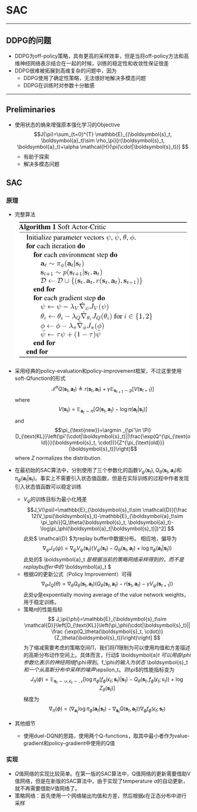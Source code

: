 # SAC
---
## DDPG的问题
+ DDPG为off-policy策略，具有更高的采样效率，但是当将off-policy方法和高维神经网络表示结合在一起的时候，训练的稳定性和收敛性保证很差
+ DDPG很难被拓展到高维复杂的问题中，因为
  + DDPG使用了确定性策略，无法很好地解决多模态问题
  + DDPG在训练时对参数十分敏感

---
## Preliminaries
+ 使用状态的熵来增强原本强化学习的Objective
  $$J(\pi)=\sum_{t=0}^{T} \mathbb{E}_{(\boldsymbol{s}_t, \boldsymbol{a}_t)\sim \rho_\pi}[r(\boldsymbol{s}_t, \boldsymbol{a}_t)+\alpha \mathcal{H}(\pi(\cdot|\boldsymbol{s}_t))] $$
  + 有助于探索
  + 解决多模态问题

## SAC
### 原理
+ 完整算法  
  ![](img/2020-12-06-17-07-00.png)
+ 采用经典的policy-evaluation和policy-improvement框架，不过这里使用soft-Qfunction的形式
  $$ \mathcal{T}^\pi Q(\boldsymbol{s}_t, \boldsymbol{a}_t)\triangleq r(\boldsymbol{s}_t, \boldsymbol{a}_t)+\gamma \mathbb{E}_{\boldsymbol{s}_{t+1}\sim p}[V(\boldsymbol{s}_{t+1})] $$
  where
  $$V(\boldsymbol{s}_t)=\mathbb{E}_{\boldsymbol{a}_t\sim \pi}[Q(\boldsymbol{s}_t, \boldsymbol{a}_t)-\log\pi(\boldsymbol{a}_t|\boldsymbol{s}_t)] $$
  and
  $$\pi_{\text{new}}=\argmin _{\pi'\in \Pi} D_{\text{KL}}\left(\pi'(\cdot|\boldsymbol{s}_t)||\frac{\exp(Q^{\pi_{\text{old}}}(\boldsymbol{s}_t, \cdot))}{Z^{\pi_{\text{old}}}(\boldsymbol{s}_t)}\right)$$
  where $Z$ normalizes the distribution.
+ 在最初始的SAC算法中，分别使用了三个参数化的函数$V_\psi(\boldsymbol{s}_t), Q_\theta(\boldsymbol{s}_t, \boldsymbol{a}_t)$和$\pi_\phi(\boldsymbol{a}_t|\boldsymbol{s}_t)$。事实上不需要引入状态值函数，但是在实际训练的过程中作者发现引入状态值函数可以稳定训练
  + $V_\psi$的训练目标为最小化残差
    $$J_V(\psi)=\mathbb{E}_{\boldsymbol{s}_t\sim \mathcal{D}}[\frac 12(V_\psi(\boldsymbol{s}_t)-\mathbb{E}_{\boldsymbol{a}_t\sim \pi_\phi}[Q_\theta(\boldsymbol{s}_t, \boldsymbol{a}_t)-\log\pi_\phi(\boldsymbol{a}_t|\boldsymbol{s}_t)])^2] $$
    此处$ \mathcal{D} $为replay buffer中数据分布。
    相应地，偏导为
    $$\nabla_\psi J_V(\psi)=\nabla_\psi V_\psi(\boldsymbol{s}_t)(V_\psi(\boldsymbol{s}_t)-Q_\theta (\boldsymbol{s}_t, \boldsymbol{a}_t)+\log \pi_\phi(\boldsymbol{a}_t|\boldsymbol{s}_t))$$
    此处的$ \boldsymbol{a}_t $是根据当前的策略网络采样得到的，而不是replay buffer中的$ \boldsymbol{a}_t $
    <!-- TODO 关于这个a_t -->
  + 根据$Q$的更新公式（Policy Improvement）可得
  $$\nabla_\theta J_Q(\theta)=\nabla_\theta Q_\theta(\boldsymbol{s}_t, \boldsymbol{a}_t)(Q_\theta(\boldsymbol{s}_t, \boldsymbol{a}_t)-r(\boldsymbol{s}_t, \boldsymbol{a}_t)-\gamma V_{\bar{\psi}}(\boldsymbol{s}_{t+1}))$$
  此处$\bar{\psi}$是expoentially moving average of the value network weights，用于稳定训练。
  + 策略$\pi$的性能指标
  $$ J_\pi(\phi)=\mathbb{E}_{\boldsymbol{s}_t\sim \mathcal{D}}\left[D_{\text{KL}}\left(\pi_\phi(\cdot|\boldsymbol{s}_t)||\frac {\exp(Q_\theta(\boldsymbol{s}_t, \cdot))}{Z_\theta(\boldsymbol{s}_t)}\right)\right] $$
  为了缩减需要考虑的策略空间$\Pi$，我们将$\Pi$限制为可以使用均值和方差描述的高斯分布动作空间上。具体而言，行动$ \boldsymbol{a}_t $可以用由$\phi$参数化表示的神经网络$f_\phi$得到。$f_\phi$的输入为状态$ \boldsymbol{s}_t $和一个从高斯分布中采样的噪声$\epsilon_t$。则$\pi$的性能指标变为
  $$J_\pi(\phi)=\mathbb{E}_{\boldsymbol{s}_t\sim \mathcal{D}, \epsilon_t\sim \mathcal{N}}\left[\log \pi_{\phi}(f_\phi(\epsilon_t;\boldsymbol{s}_t)|\boldsymbol{s}_t)-Q_\theta(\boldsymbol{s}_t, f_\phi(\epsilon_t;s_t))+\log Z_\theta(\boldsymbol{s}_t)\right] $$
  梯度为
  $$\nabla_\pi(\phi)=(\nabla_{\boldsymbol{a}_t}\log \pi_\phi(\boldsymbol{a}_t|\boldsymbol{s}_t)-\nabla_{\boldsymbol{a}_t}Q(\boldsymbol{s}_t, \boldsymbol{a}_t))\nabla_\phi f_\phi(\epsilon_t;\boldsymbol{s}_t) $$

+ 其他细节
  + 使用duel-DQN的思路，使用两个Q-functions，取其中最小者作为value-gradient和policy-gradient中使用的Q值

### 实现
+ $Q$值网络的实现比较简单。在第一版的SAC算法中，Q值网络的更新需要借助V值网络，但是在新版的SAC算法中，由于实现了temperature $\alpha$的自动更新，就不再需要借助V值网络了。
+ 策略网络：首先使用一个网络输出均值和方差，然后根据$\epsilon$在正态分布中进行采样